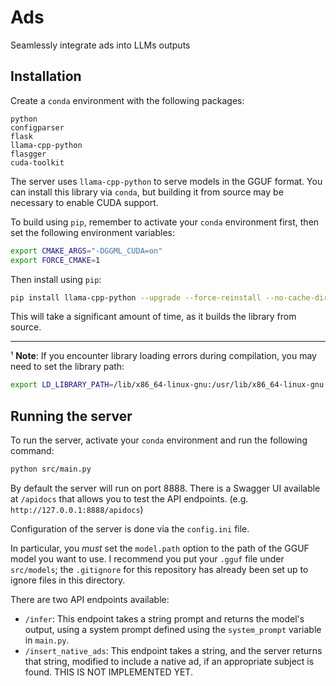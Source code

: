 # Ads
Seamlessly integrate ads into LLMs outputs

## Installation

Create a `conda` environment with the following packages:

```
python
configparser
flask
llama-cpp-python
flasgger
cuda-toolkit
```

The server uses `llama-cpp-python` to serve models in the GGUF format. You can install this library via `conda`, but building it from source may be necessary to enable CUDA support.

To build using `pip`, remember to activate your `conda` environment first, then set the following environment variables:

```bash
export CMAKE_ARGS="-DGGML_CUDA=on"
export FORCE_CMAKE=1
```

Then install using `pip`:

```bash
pip install llama-cpp-python --upgrade --force-reinstall --no-cache-dir
```

This will take a significant amount of time, as it builds the library from source.

---
¹ **Note**: If you encounter library loading errors during compilation, you may need to set the library path:
```bash
export LD_LIBRARY_PATH=/lib/x86_64-linux-gnu:/usr/lib/x86_64-linux-gnu:$LD_LIBRARY_PATH
```

## Running the server

To run the server, activate your `conda` environment and run the following command:

```bash
python src/main.py
```

By default the server will run on port 8888. There is a Swagger UI available at `/apidocs` that allows you to test the API endpoints. (e.g. `http://127.0.0.1:8888/apidocs`)

Configuration of the server is done via the `config.ini` file.

In particular, you *must* set the `model.path` option to the path of the GGUF model you want to use. I recommend you put your `.gguf` file under `src/models`; the `.gitignore` for this repository has already been set up to ignore files in this directory.

There are two API endpoints available:
- `/infer`: This endpoint takes a string prompt and returns the model's output, using a system prompt defined using the `system_prompt` variable in `main.py`.
- `/insert_native_ads`: This endpoint takes a string, and the server returns that string, modified to include a native ad, if an appropriate subject is found. THIS IS NOT IMPLEMENTED YET.
